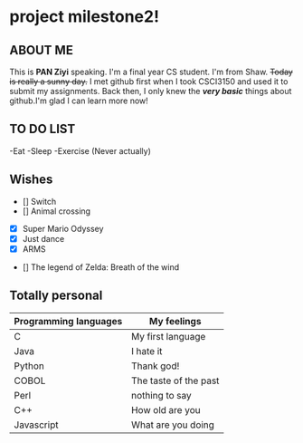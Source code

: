 # project milestone2!
## ABOUT ME
This is **PAN Ziyi** speaking. I'm a final year CS student. I'm from Shaw. ~~Today is really a sunny day.~~
I met github first when I took CSCI3150 and used it to submit my assignments. Back then, I only knew the ***very basic*** things about github.I'm glad I can learn more now!
## TO DO LIST
-Eat
-Sleep
-Exercise (Never actually)

## Wishes
- [] Switch
- [] Animal crossing
- [x] Super Mario Odyssey
- [x] Just dance
- [x] ARMS
- [] The legend of Zelda: Breath of the wind

## Totally personal
| Programming languages |    My feelings       |
|-----------------------|----------------------| 
|           C           |My first language     |
|           Java        |I hate it             |
|           Python      |Thank god!            |
|           COBOL       |The taste of the past |
|           Perl        |nothing to say        |
|           C++         |How old are you       |
|           Javascript  |What are you doing    | 


